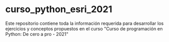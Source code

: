 # curso_python_esri_2021
Este repositorio contiene toda la información requerida para desarrollar los ejercicios y conceptos propuestos en el curso "Curso de programación en Python: De cero a pro - 2021" 

